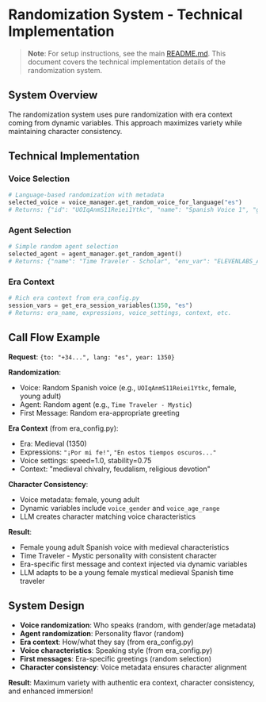 # Randomization System - Technical Implementation

> **Note**: For setup instructions, see the main [README.md](README.md). This document covers the technical implementation details of the randomization system.

## System Overview

The randomization system uses pure randomization with era context coming from dynamic variables. This approach maximizes variety while maintaining character consistency.

## Technical Implementation

### Voice Selection
```python
# Language-based randomization with metadata
selected_voice = voice_manager.get_random_voice_for_language("es")
# Returns: {"id": "UOIqAnmS11Reiei1Ytkc", "name": "Spanish Voice 1", "gender": "female", "age_range": "young adult"}
```

### Agent Selection  
```python
# Simple random agent selection
selected_agent = agent_manager.get_random_agent()
# Returns: {"name": "Time Traveler - Scholar", "env_var": "ELEVENLABS_AGENT_ID_1"}
```

### Era Context
```python
# Rich era context from era_config.py
session_vars = get_era_session_variables(1350, "es")
# Returns: era_name, expressions, voice_settings, context, etc.
```

## Call Flow Example

**Request**: `{to: "+34...", lang: "es", year: 1350}`

**Randomization**:
- Voice: Random Spanish voice (e.g., `UOIqAnmS11Reiei1Ytkc`, female, young adult)
- Agent: Random agent (e.g., `Time Traveler - Mystic`)
- First Message: Random era-appropriate greeting

**Era Context** (from era_config.py):
- Era: Medieval (1350)
- Expressions: `"¡Por mi fe!"`, `"En estos tiempos oscuros..."`
- Voice settings: speed=1.0, stability=0.75
- Context: "medieval chivalry, feudalism, religious devotion"

**Character Consistency**:
- Voice metadata: female, young adult
- Dynamic variables include `voice_gender` and `voice_age_range`
- LLM creates character matching voice characteristics

**Result**: 
- Female young adult Spanish voice with medieval characteristics
- Time Traveler - Mystic personality with consistent character
- Era-specific first message and context injected via dynamic variables
- LLM adapts to be a young female mystical medieval Spanish time traveler

## System Design

- **Voice randomization**: Who speaks (random, with gender/age metadata)
- **Agent randomization**: Personality flavor (random)
- **Era context**: How/what they say (from era_config.py)
- **Voice characteristics**: Speaking style (from era_config.py)
- **First messages**: Era-specific greetings (random selection)
- **Character consistency**: Voice metadata ensures character alignment

**Result**: Maximum variety with authentic era context, character consistency, and enhanced immersion!
